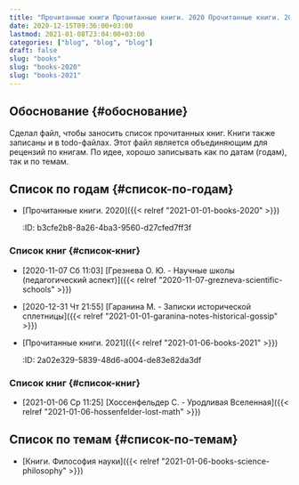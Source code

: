 ```yaml
---
title: "Прочитанные книги Прочитанные книги. 2020 Прочитанные книги. 2021"
date: 2020-12-15T09:36:00+03:00
lastmod: 2021-01-08T23:04:00+03:00
categories: ["blog", "blog", "blog"]
draft: false
slug: "books"
slug: "books-2020"
slug: "books-2021"
---
```


## Обоснование {#обоснование}

Сделал файл, чтобы заносить список прочитанных книг.
Книги также записаны и в todo-файлах.
Этот файл является объединяющим для рецензий по книгам.
По идее, хорошо записывать как по датам (годам), так и по темам.


## Список по годам {#список-по-годам}

-   [Прочитанные книги. 2020]({{< relref "2021-01-01-books-2020" >}})

    :ID:       b3cfe2b8-8a26-4ba3-9560-d27cfed7ff3f


### Список книг {#список-книг}

-   <span class="timestamp-wrapper"><span class="timestamp">[2020-11-07 Сб 11:03] </span></span> [Грезнева О. Ю. - Научные школы (педагогический аспект)]({{< relref "2020-11-07-grezneva-scientific-schools" >}})
-   <span class="timestamp-wrapper"><span class="timestamp">[2020-12-31 Чт 21:55] </span></span> [Гаранина М. - Записки исторической сплетницы]({{< relref "2021-01-01-garanina-notes-historical-gossip" >}})
-   [Прочитанные книги. 2021]({{< relref "2021-01-06-books-2021" >}})

    :ID:       2a02e329-5839-48d6-a004-de83e82da3df


### Список книг {#список-книг}

-   <span class="timestamp-wrapper"><span class="timestamp">[2021-01-06 Ср 11:25] </span></span> [Хоссенфельдер С. - Уродливая Вселенная]({{< relref "2021-01-06-hossenfelder-lost-math" >}})


## Список по темам {#список-по-темам}

-   [Книги. Философия науки]({{< relref "2021-01-06-books-science-philosophy" >}})
